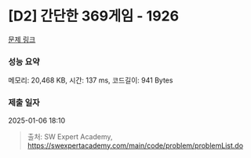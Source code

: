 # [D2] 간단한 369게임 - 1926 

[문제 링크](https://swexpertacademy.com/main/code/problem/problemDetail.do?contestProbId=AV5PTeo6AHUDFAUq) 

### 성능 요약

메모리: 20,468 KB, 시간: 137 ms, 코드길이: 941 Bytes

### 제출 일자

2025-01-06 18:10



> 출처: SW Expert Academy, https://swexpertacademy.com/main/code/problem/problemList.do
